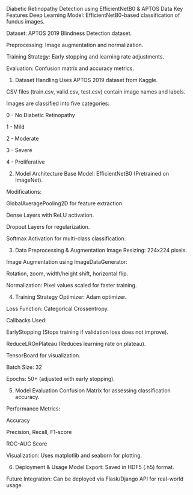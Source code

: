 Diabetic Retinopathy Detection using EfficientNetB0 & APTOS Data
Key Features
Deep Learning Model: EfficientNetB0-based classification of fundus images.

Dataset: APTOS 2019 Blindness Detection dataset.

Preprocessing: Image augmentation and normalization.

Training Strategy: Early stopping and learning rate adjustments.

Evaluation: Confusion matrix and accuracy metrics.

1. Dataset Handling
Uses APTOS 2019 dataset from Kaggle.

CSV files (train.csv, valid.csv, test.csv) contain image names and labels.

Images are classified into five categories:

0 - No Diabetic Retinopathy

1 - Mild

2 - Moderate

3 - Severe

4 - Proliferative

2. Model Architecture
Base Model: EfficientNetB0 (Pretrained on ImageNet).

Modifications:

GlobalAveragePooling2D for feature extraction.

Dense Layers with ReLU activation.

Dropout Layers for regularization.

Softmax Activation for multi-class classification.

3. Data Preprocessing & Augmentation
Image Resizing: 224x224 pixels.

Image Augmentation using ImageDataGenerator:

Rotation, zoom, width/height shift, horizontal flip.

Normalization: Pixel values scaled for faster training.

4. Training Strategy
Optimizer: Adam optimizer.

Loss Function: Categorical Crossentropy.

Callbacks Used:

EarlyStopping (Stops training if validation loss does not improve).

ReduceLROnPlateau (Reduces learning rate on plateau).

TensorBoard for visualization.

Batch Size: 32

Epochs: 50+ (adjusted with early stopping).

5. Model Evaluation
Confusion Matrix for assessing classification accuracy.

Performance Metrics:

Accuracy

Precision, Recall, F1-score

ROC-AUC Score

Visualization: Uses matplotlib and seaborn for plotting.

6. Deployment & Usage
Model Export: Saved in HDF5 (.h5) format.

Future Integration: Can be deployed via Flask/Django API for real-world usage.

